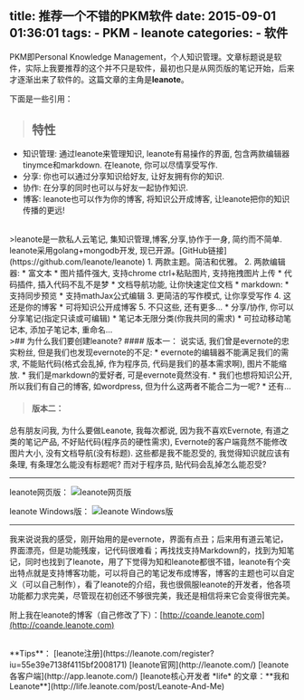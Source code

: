 title: 推荐一个不错的PKM软件
date: 2015-09-01 01:36:01
tags:
	- PKM
	- leanote
categories:
	- 软件
---
PKM即Personal Knowledge Management，个人知识管理。文章标题说是软件，实际上我要推荐的这个并不只是软件，最初也只是从网页版的笔记开始，后来才逐渐出来了软件的。<!--more-->这篇文章的主角是**leanote**。

下面是一些引用：
>## 特性
* 知识管理: 通过leanote来管理知识, leanote有易操作的界面, 包含两款编辑器tinymce和markdown. 在leanote, 你可以尽情享受写作.
* 分享: 你也可以通过分享知识给好友, 让好友拥有你的知识.
* 协作: 在分享的同时也可以与好友一起协作知识.
* 博客: leanote也可以作为你的博客, 将知识公开成博客, 让leanote把你的知识传播的更远!

<br />
>leanote是一款私人云笔记, 集知识管理,博客,分享,协作于一身, 简约而不简单.
leanote采用golang+mongodb开发, 现已开源。[GitHub链接](https://github.com/leanote/leanote)
1. 两款主题。简洁和优雅。
2. 两款编辑器:
 * 富文本
		* 图片插件强大, 支持chrome ctrl+粘贴图片, 支持拖拽图片上传
		* 代码插件, 插入代码不乱不是梦
		* 文档导航功能, 让你快速定位文档
 * markdown:
	* 支持同步预览
	* 支持mathJax公式编辑
3. 更简洁的写作模式, 让你享受写作
4. 这还是你的博客
	* 可将知识公开成博客
5. 不只这些, 还有更多...
	* 分享/协作, 你可以分享笔记(指定只读或可编辑)
	* 笔记本无限分类(你我共同的需求)
	* 可拉动移动笔记本, 添加子笔记本, 重命名...

<br />
>## 为什么我们要创建leanote?
#### 版本一：
说实话, 我们曾是evernote的忠实粉丝, 但是我们也发现evernote的不足:
* evernote的编辑器不能满足我们的需求, 不能贴代码(格式会乱掉, 作为程序员, 代码是我们的基本需求啊), 图片不能缩放.
* 我们是markdown的爱好者, 可是evernote竟然没有.
* 我们也想将知识公开, 所以我们有自己的博客, 如wordpress, 但为什么这两者不能合二为一呢?
* 还有...

>#### 版本二：
总有朋友问我, 为什么要做Leanote, 我每次都说, 因为我不喜欢Evernote, 有道之类的笔记产品, 不好贴代码(程序员的硬性需求), Evernote的客户端竟然不能修改图片大小, 没有文档导航(没有标题). 这些都是我不能忍受的, 我觉得知识就应该有条理, 有条理怎么能没有标题呢? 而对于程序员, 贴代码会乱掉怎么能忍受?

---
leanote网页版：
![leanote网页版](http://qiniu.e12e.com//2015/09/01/9ec64a9b33e61cd2.png)

leanote Windows版：
![leanote Windows版](http://qiniu.e12e.com//2015/09/01/aa3b54eeab612c36.png)

---
我来说说我的感受，刚开始用的是evernote，界面有点丑；后来用有道云笔记，界面漂亮，但是功能残废，记代码很难看；再找找支持Markdown的，找到为知笔记，同时也找到了leanote，用了下觉得为知和leanote都很不错，leanote有个突出特点就是支持博客功能，可以将自己的笔记发布成博客，博客的主题也可以自定义（可以自己制作），看了leanote的介绍，我也很佩服leanote的开发者，他各项功能都力求完美，尽管现在初创还不够很完美，我还是相信将来它会变得很完美。

附上我在leanote的博客（自己修改了下）：[http://coande.leanote.com](http://coande.leanote.com)

<br />
**Tips**：
[leanote注册](https://leanote.com/register?iu=55e39e7138f4115bf2008171)
[leanote官网](http://leanote.com/)
[leanote各客户端](http://app.leanote.com/)
[leanote核心开发者 *life* 的文章：**我和Leanote**](http://life.leanote.com/post/Leanote-And-Me)